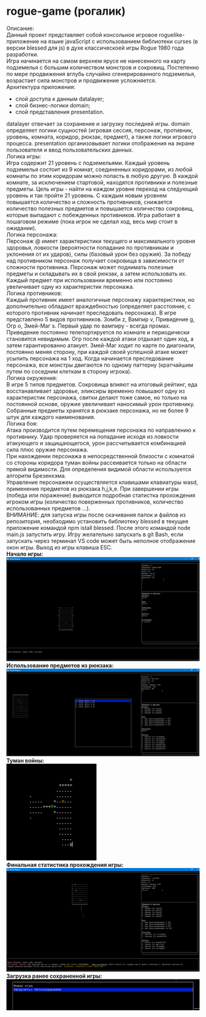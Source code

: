 # rogue-game (рогалик)
Описание:<br />
Данный проект представляет собой консольное игровое roguelike-приложение на языке javaScript с использованием библиотеки curses (в версии blessed для js) в духе классическоей игры Rogue 1980 года разработки.<br />
Игра начинается на самом верхнем ярусе не нанесенного на карту подземелья с большим количеством монстров и сокровищ. Постепенно по мере продвижения вглубь случайно сгенерированного подземелья, возрастает сила монстров и продвижение усложняется.<br />
Архитектура приложения:
  - слой доступа к данным datalayer;<br />
  - слой бизнес-логики domain;<br />
  - слой представления presentation.<br />

datalayer отвечает за сохранение и загрузку последней игры. domain определяет логики сущностей (игровая сессия, персонаж, противник, уровень, комната, коридор, рюкзак, предмет), а также логики игрового процесса. presentation организовывает логики отображения на экране пользователя и ввод пользовательских данных.<br />
Логика игры:<br />
Игра содержит 21 уровень с подземельями. Каждый уровень подземелья состоит из 9 комнат, соединенных коридорами, из любой комнаты по этим коридорам можно попасть в любую другую. В каждой комнате, за исключением стартовой, находятся противники и полезные предметы. Цель игры - найти на каждом уровне переход на следующий уровень и так пройти 21 уровень. С каждым новым уровнем повышается количество и сложность противников, снижается количество полезных предметов и повышается количество сокровищ, которые выпадают с побежденных противников. Игра работает в пошаговом режиме (пока игрок не сделал ход, весь мир стоит в ожидании).<br />
Логика персонажа:<br />
Персонаж @ имеет характеристики текущего и максимального уровня здоровья, ловкости (вероятности попадания по противникам и уклонения от их ударов), силы (базовый урон без оружия). За победу над противником персонаж получает сокровища в зависимости от сложности противника. Персонаж может поднимать полезные предметы и складывать их в свой рюкзак, а затем использовать их. Каждый предмет при использовании временно или постоянно увеличивает одну из характеристик персонажа.<br />
Логика противников:<br />
Каждый противник имеет аналогичные персонажу характеристики, но дополнительно обладают враждебностью (определяет расстояние, с которого противник начинает преследовать персонажа). В игре представлено 5 видов противников. Зомби z, Вампир v, Привидение g, Огр o, Змей-Маг s. Первый удар по вампиру - всегда промах. Приведение постоянно телепортируется по комнате и периодически становится невидимым. Огр после каждой атаки отдыхает один ход, а затем гарантированно атакует. Змей-Маг ходит по карте по диагонали, постоянно меняя сторону, при каждой своей успешной атаке может усыпить персонажа на 1 ход. Когда начинается преследование персонажа, все монстры двигаются по одному паттерну (кратчайшим путем по соседним клеткам в сторону игрока).<br />
Логика окружения:<br />
В игре 5 типов предметов. Сокровища влияют на итоговый рейтинг, еда восстанавливает здоровье, эликсиры временно повышают одну из характеристик персонажа, свитки делают тоже самое, но только на постоянной основе, оружие увеличивает наносимый урон противнику. Собранные предметы хранятся в рюкзаке персонажа, но не более 9 штук для каждого наименования.<br />
Логика боя:<br />
Атака производится путем перемещения персонажа по направлению к противнику. Удар проверяется на попадание исходя из ловкости атакующего и защищающегося, урон рассчитывается комбинацией сила плюс оружие персонажа.<br />
При нахождении персонажа в непосредственной близости с комнатой со стороны коридора туман войны рассеивается только на области прямой видимости. Для определения видимой области используется алгоритм Брезенхэма.<br />
Управление персонажем осуществляется клавишами клавиатуры wasd, применение предметов из рюкзака h,j,k,e.
При завершении игры (победа или поражение) выводится подробная статистка прохождения игроком игры (количество поверженных противников, количество использованных предметов ...).<br />
ВНИМАНИЕ: для запуска игры после скачивания папок и файлов из репозитория, необходимо установить библиотеку blessed в текущее приложение командой npm istall blessed. После этого командой node main.js запустить игру. Игру желательно запускать в git Bash, если запускать через терминал VS code может быть неполное отображение окон игры. Выход из игры клавиша ESC.<br />
**Начало игры:**<br />
!['Скриншот проекта 1'](img/screenshot01.PNG)<br />
**Использование предметов из рюкзака:**<br />
!['Скриншот проекта 1'](img/screenshot02.PNG)<br />
**Туман войны:**<br />
!['Скриншот проекта 1'](img/screenshot03.PNG)<br />
**Финальная статистика прохождения игры:**<br />
!['Скриншот проекта 1'](img/screenshot04.PNG)<br />
**Загрузка ранее сохраненной игры:**<br />
!['Скриншот проекта 1'](img/screenshot05.PNG)<br />